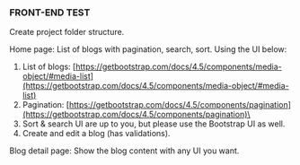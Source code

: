 ### FRONT-END TEST

Create project folder structure.

Home page: List of blogs with pagination, search, sort. Using the UI below:

1. List of blogs: [https://getbootstrap.com/docs/4.5/components/media-object/#media-list](https://getbootstrap.com/docs/4.5/components/media-object/#media-list)
2. Pagination: [https://getbootstrap.com/docs/4.5/components/pagination](https://getbootstrap.com/docs/4.5/components/pagination)\
3. Sort & search UI are up to you, but please use the Bootstrap UI as well.
4. Create and edit a blog (has validations).

Blog detail page: Show the blog content with any UI you want.
